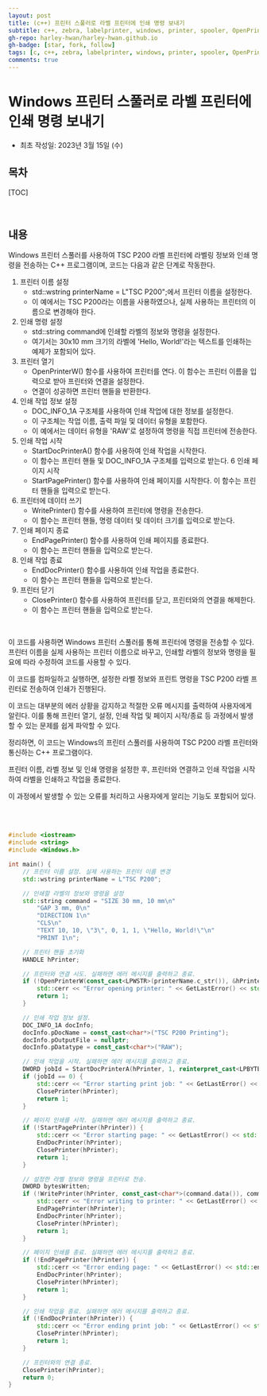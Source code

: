 ```yaml
---
layout: post
title: (c++) 프린터 스풀러로 라벨 프린터에 인쇄 명령 보내기
subtitle: c++, zebra, labelprinter, windows, printer, spooler, OpenPrinterW, StartDocPrinterA, StartPagePrinter, WritePrinter, EndPagePrinter, EndDocPrinter
gh-repo: harley-hwan/harley-hwan.github.io
gh-badge: [star, fork, follow]
tags: [c, c++, zebra, labelprinter, windows, printer, spooler, OpenPrinterW, StartDocPrinterA, StartPagePrinter, WritePrinter, EndPagePrinter, EndDocPrinter]
comments: true
---
```


#  Windows 프린터 스풀러로 라벨 프린터에 인쇄 명령 보내기

- 최초 작성일: 2023년 3월 15일 (수)

## 목차

[TOC]

<br/>

## 내용

Windows 프린터 스풀러를 사용하여 TSC P200 라벨 프린터에 라벨링 정보와 인쇄 명령을 전송하는 C++ 프로그램이며, 코드는 다음과 같은 단계로 작동한다.

1. 프린터 이름 설정
    - std::wstring printerName = L"TSC P200";에서 프린터 이름을 설정한다. 
    - 이 예에서는 TSC P200라는 이름을 사용하였으나, 실제 사용하는 프린터의 이름으로 변경해야 한다.
2. 인쇄 명령 설정
    - std::string command에 인쇄할 라벨의 정보와 명령을 설정한다. 
    - 여기서는 30x10 mm 크기의 라벨에 'Hello, World!'라는 텍스트를 인쇄하는 예제가 포함되어 있다.
3. 프린터 열기
    - OpenPrinterW() 함수를 사용하여 프린터를 연다. 이 함수는 프린터 이름을 입력으로 받아 프린터와 연결을 설정한다. 
    - 연결이 성공하면 프린터 핸들을 반환한다.
4. 인쇄 작업 정보 설정
    - DOC_INFO_1A 구조체를 사용하여 인쇄 작업에 대한 정보를 설정한다. 
    - 이 구조체는 작업 이름, 출력 파일 및 데이터 유형을 포함한다. 
    - 이 예에서는 데이터 유형을 'RAW'로 설정하여 명령을 직접 프린터에 전송한다.
5. 인쇄 작업 시작
    - StartDocPrinterA() 함수를 사용하여 인쇄 작업을 시작한다. 
    - 이 함수는 프린터 핸들 및 DOC_INFO_1A 구조체를 입력으로 받는다.
6 인쇄 페이지 시작
    - StartPagePrinter() 함수를 사용하여 인쇄 페이지를 시작한다. 
    이 함수는 프린터 핸들을 입력으로 받는다.
7. 프린터에 데이터 쓰기
    - WritePrinter() 함수를 사용하여 프린터에 명령을 전송한다. 
    - 이 함수는 프린터 핸들, 명령 데이터 및 데이터 크기를 입력으로 받는다.
8. 인쇄 페이지 종료
    - EndPagePrinter() 함수를 사용하여 인쇄 페이지를 종료한다. 
    - 이 함수는 프린터 핸들을 입력으로 받는다.
9. 인쇄 작업 종료
    - EndDocPrinter() 함수를 사용하여 인쇄 작업을 종료한다. 
    - 이 함수는 프린터 핸들을 입력으로 받는다.
10. 프린터 닫기
    - ClosePrinter() 함수를 사용하여 프린터를 닫고, 프린터와의 연결을 해제한다. 
    - 이 함수는 프린터 핸들을 입력으로 받는다.

<br/>

이 코드를 사용하면 Windows 프린터 스풀러를 통해 프린터에 명령을 전송할 수 있다. 프린터 이름을 실제 사용하는 프린터 이름으로 바꾸고, 인쇄할 라벨의 정보와 명령을 필요에 따라 수정하여 코드를 사용할 수 있다. 

이 코드를 컴파일하고 실행하면, 설정한 라벨 정보와 프린트 명령을 TSC P200 라벨 프린터로 전송하여 인쇄가 진행된다.

이 코드는 대부분의 에러 상황을 감지하고 적절한 오류 메시지를 출력하여 사용자에게 알린다. 이를 통해 프린터 열기, 설정, 인쇄 작업 및 페이지 시작/종료 등 과정에서 발생할 수 있는 문제를 쉽게 파악할 수 있다.

정리하면, 이 코드는 Windows의 프린터 스풀러를 사용하여 TSC P200 라벨 프린터와 통신하는 C++ 프로그램이다.

프린터 이름, 라벨 정보 및 인쇄 명령을 설정한 후, 프린터와 연결하고 인쇄 작업을 시작하여 라벨을 인쇄하고 작업을 종료한다.

이 과정에서 발생할 수 있는 오류를 처리하고 사용자에게 알리는 기능도 포함되어 있다.

<br/>

<br/>

```c++
#include <iostream>
#include <string>
#include <Windows.h>

int main() {
    // 프린터 이름 설정. 실제 사용하는 프린터 이름 변경
    std::wstring printerName = L"TSC P200";

    // 인쇄할 라벨의 정보와 명령을 설정
    std::string command = "SIZE 30 mm, 10 mm\n"
        "GAP 3 mm, 0\n"
        "DIRECTION 1\n"
        "CLS\n"
        "TEXT 10, 10, \"3\", 0, 1, 1, \"Hello, World!\"\n"
        "PRINT 1\n";

    // 프린터 핸들 초기화
    HANDLE hPrinter;

    // 프린터와 연결 시도. 실패하면 에러 메시지를 출력하고 종료.
    if (!OpenPrinterW(const_cast<LPWSTR>(printerName.c_str()), &hPrinter, nullptr)) {
        std::cerr << "Error opening printer: " << GetLastError() << std::endl;
        return 1;
    }

    // 인쇄 작업 정보 설정.
    DOC_INFO_1A docInfo;
    docInfo.pDocName = const_cast<char*>("TSC P200 Printing");
    docInfo.pOutputFile = nullptr;
    docInfo.pDatatype = const_cast<char*>("RAW");

    // 인쇄 작업을 시작. 실패하면 에러 메시지를 출력하고 종료.
    DWORD jobId = StartDocPrinterA(hPrinter, 1, reinterpret_cast<LPBYTE>(&docInfo));
    if (jobId == 0) {
        std::cerr << "Error starting print job: " << GetLastError() << std::endl;
        ClosePrinter(hPrinter);
        return 1;
    }

    // 페이지 인쇄를 시작. 실패하면 에러 메시지를 출력하고 종료.
    if (!StartPagePrinter(hPrinter)) {
        std::cerr << "Error starting page: " << GetLastError() << std::endl;
        EndDocPrinter(hPrinter);
        ClosePrinter(hPrinter);
        return 1;
    }

    // 설정한 라벨 정보와 명령을 프린터로 전송.
    DWORD bytesWritten;
    if (!WritePrinter(hPrinter, const_cast<char*>(command.data()), command.size(), &bytesWritten)) {
        std::cerr << "Error writing to printer: " << GetLastError() << std::endl;
        EndPagePrinter(hPrinter);
        EndDocPrinter(hPrinter);
        ClosePrinter(hPrinter);
        return 1;
    }

    // 페이지 인쇄를 종료. 실패하면 에러 메시지를 출력하고 종료.
    if (!EndPagePrinter(hPrinter)) {
        std::cerr << "Error ending page: " << GetLastError() << std::endl;
        EndDocPrinter(hPrinter);
        ClosePrinter(hPrinter);
        return 1;
    }

    // 인쇄 작업을 종료. 실패하면 에러 메시지를 출력하고 종료.
    if (!EndDocPrinter(hPrinter)) {
        std::cerr << "Error ending print job: " << GetLastError() << std::endl;
        ClosePrinter(hPrinter);
        return 1;
    }

    // 프린터와의 연결 종료.
    ClosePrinter(hPrinter);
    return 0;
}
```

